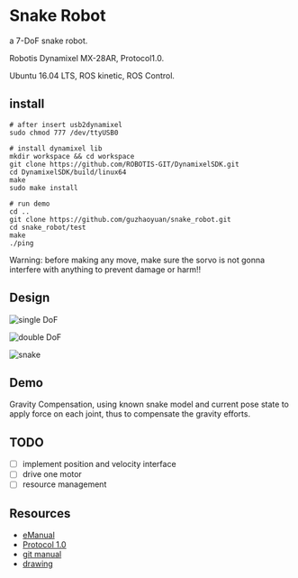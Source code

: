 # Snake Robot

a 7-DoF snake robot.

Robotis Dynamixel MX-28AR, Protocol1.0.

Ubuntu 16.04 LTS, ROS kinetic, ROS Control.

## install

	# after insert usb2dynamixel
	sudo chmod 777 /dev/ttyUSB0
	
	# install dynamixel lib
	mkdir workspace && cd workspace
	git clone https://github.com/ROBOTIS-GIT/DynamixelSDK.git
	cd DynamixelSDK/build/linux64
	make
	sudo make install
	
	# run demo
	cd ..
	git clone https://github.com/guzhaoyuan/snake_robot.git
	cd snake_robot/test
	make
	./ping

Warning: before making any move, make sure the sorvo is not gonna interfere with anything to prevent damage or harm!!

## Design

![single DoF](meta/gif/single.gif)

![double DoF](meta/gif/double.gif)

![snake](meta/gif/snake.gif)

## Demo

Gravity Compensation, using known snake model and current pose state to apply force on each joint, thus to compensate the gravity efforts.

## TODO

- [ ] implement position and velocity interface
- [ ] drive one motor
- [ ] resource management

## Resources

- [eManual](http://support.robotis.com/en/product/actuator/dynamixel/mx_series/mx-28(2.0).htm)
- [Protocol 1.0](https://github.com/ROBOTIS-GIT/DynamixelSDK)
- [git manual](https://github.com/ROBOTIS-GIT/emanual/blob/master/docs/en/dxl/mx/mx-28-2.md)
- [drawing](https://github.com/ROBOTIS-GIT/emanual/blob/master/docs/en/dxl/mx/mx-28-2.md#drawings)
